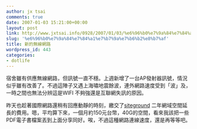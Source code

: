 ```yaml
---
author: jx tsai
comments: true
date: 2007-01-03 15:21:00+00:00
layout: post
link: http://www.jxtsai.info/0928/2007/01/03/%e6%96%b0%e7%9a%84%e7%84%a1%e7%b7%9a%e7%b6%b2%e8%b7%af/
slug: '%e6%96%b0%e7%9a%84%e7%84%a1%e7%b7%9a%e7%b6%b2%e8%b7%af'
title: 新的無線網路
wordpress_id: 443
categories:
- dotlife
---
```


宿舍雖有供應無線網路，但訊號一直不穩。上週新增了一台AP發射器訊號，情況似乎雖有改善了。不過這陣子又遇上海嘯地震餘波，連外網路速度受到「波」及，一時之間也無法分辨這是WIFI 不夠強還是互聯網失訊的原因。  
  
昨天也趁著國際網路還稍有回應動靜的時刻，繳交了[siteground](http://www.siteground.com/) 二年網域空間延長的費用。嗯，平均算下來，一個月約150元台幣，40G的空間，看來我該把一些PDF電子書檔案丟到上面分享同好。唉，不過這種網路連線速度，還是再等等吧。
